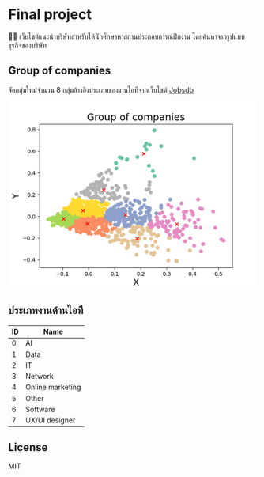 # Final project

🧑‍💻 เว็บไซต์แนะนำบริษัทสำหรับให้นักศึกษาหาสถานประกอบการณ์ฝึกงาน โดยค้นหาจากรูปแบบธุรกิจของบริษัท

## Group of companies

จัดกลุ่มใหม่จำนวน 8 กลุ่มอ้างอิงประเภทของงานไอทีจากเว็บไซต์ [Jobsdb](https://th.jobsdb.com/th/th/jobs/งานไอที/1)

![text_clustering](./screenshort/8_cluster.png)

## ประเภทงานด้านไอที

| ID  | Name             |
| --- | ---------------- |
| 0   | AI               |
| 1   | Data             |
| 2   | IT               |
| 3   | Network          |
| 4   | Online marketing |
| 5   | Other            |
| 6   | Software         |
| 7   | UX/UI designer   |

## License

MIT
